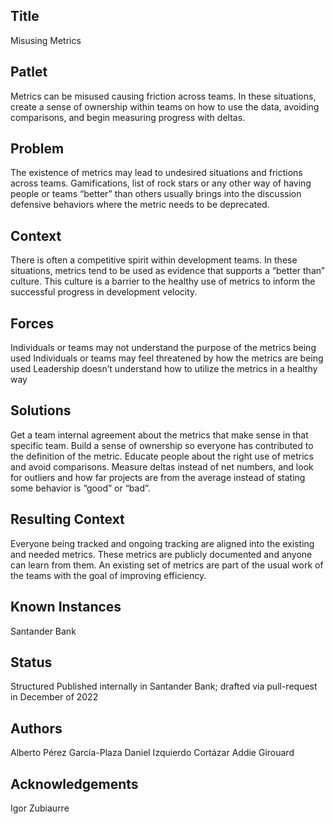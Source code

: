 ## Title

Misusing Metrics

## Patlet

Metrics can be misused causing friction across teams. In these situations, create a sense of ownership within teams on how to use the data, avoiding comparisons, and begin measuring progress with deltas. 

## Problem

The existence of metrics may lead to undesired situations and frictions across teams. Gamifications, list of rock stars or any other way of having people or teams “better” than others usually brings into the discussion defensive behaviors where the metric needs to be deprecated.

## Context

There is often a competitive spirit within development teams. In these situations, metrics tend to be used as evidence that supports a “better than” culture. This culture is a barrier to the healthy use of metrics to inform the successful progress in development velocity.

## Forces

Individuals or teams may not understand the purpose of the metrics being used
Individuals or teams may feel threatened by how the metrics are being used
Leadership doesn’t understand how to utilize the metrics in a healthy way 

## Solutions

Get a team internal agreement about the metrics that make sense in that specific team. Build a sense of ownership so everyone has contributed to the definition of the metric. Educate people about the right use of metrics and avoid comparisons. Measure deltas instead of net numbers, and look for outliers and how far projects are from the average instead of stating some behavior is “good” or “bad”.

## Resulting Context

Everyone being tracked and ongoing tracking are aligned into the existing and needed metrics. These metrics are publicly documented and anyone can learn from them. An existing set of metrics are part of the usual work of the teams with the goal of improving efficiency.

## Known Instances 

Santander Bank

## Status 

Structured
Published internally in Santander Bank; drafted via pull-request in December of 2022

## Authors

Alberto Pérez García-Plaza
Daniel Izquierdo Cortázar
Addie Girouard

## Acknowledgements 

Igor Zubiaurre
